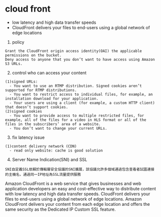 # cloud front

- low latency and high data transfer speeds
- CloudFront delivers your files to end-users using a global network of edge locations

1. policy
```
Grant the CloudFront origin access identity(OAI) the applicable permissions on the bucket.
Deny access to anyone that you don’t want to have access using Amazon S3 URLs.
```

2. control who can access your content
```
(1)signed URLs:
  - You want to use an RTMP distribution. Signed cookies aren’t supported for RTMP distributions.
  - You want to restrict access to individual files, for example, an installation download for your application.
  - Your users are using a client (for example, a custom HTTP client) that doesn’t support cookies.
(2)signed cookies
  - You want to provide access to multiple restricted files, for example, all of the files for a video in HLS format or all of the files in the subscribers’ area of a website.
  - You don’t want to change your current URLs.
```

3. fix latency issue
```
(1)content delivery network (CDN)
  - read only website: cache is good solution
```

4. Server Name Indication(SNI) and SSL
```
SNI自定義SSL依賴於傳輸層安全協議的SNI擴展，該協議允許多個域通過包含查看者試圖連接的主機名，通過同一IP地址為SSL流量提供服務
```















Amazon CloudFront is a web service that gives businesses and web application developers an easy and cost-effective way to distribute content with low latency and high data transfer speeds. CloudFront delivers your files to end-users using a global network of edge locations.
Amazon CloudFront delivers your content from each edge location and offers the same security as the Dedicated IP Custom SSL feature. 
